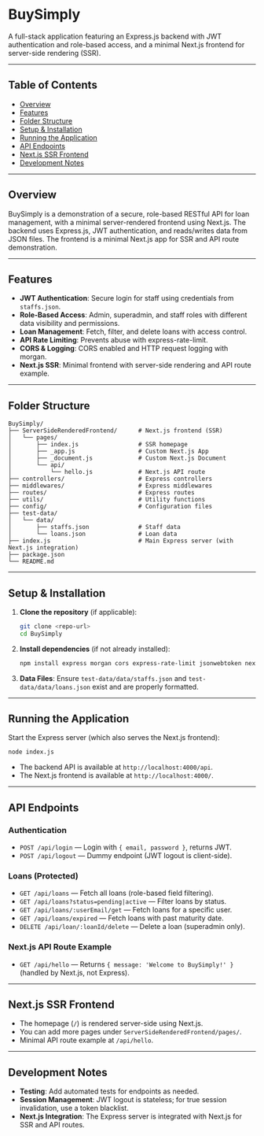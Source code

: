 # BuySimply

A full-stack application featuring an Express.js backend with JWT authentication and role-based access, and a minimal Next.js frontend for server-side rendering (SSR).

---

## Table of Contents
- [Overview](#overview)
- [Features](#features)
- [Folder Structure](#folder-structure)
- [Setup & Installation](#setup--installation)
- [Running the Application](#running-the-application)
- [API Endpoints](#api-endpoints)
- [Next.js SSR Frontend](#nextjs-ssr-frontend)
- [Development Notes](#development-notes)

---

## Overview
BuySimply is a demonstration of a secure, role-based RESTful API for loan management, with a minimal server-rendered frontend using Next.js. The backend uses Express.js, JWT authentication, and reads/writes data from JSON files. The frontend is a minimal Next.js app for SSR and API route demonstration.

---

## Features
- **JWT Authentication**: Secure login for staff using credentials from `staffs.json`.
- **Role-Based Access**: Admin, superadmin, and staff roles with different data visibility and permissions.
- **Loan Management**: Fetch, filter, and delete loans with access control.
- **API Rate Limiting**: Prevents abuse with express-rate-limit.
- **CORS & Logging**: CORS enabled and HTTP request logging with morgan.
- **Next.js SSR**: Minimal frontend with server-side rendering and API route example.

---

## Folder Structure
```
BuySimply/
├── ServerSideRenderedFrontend/      # Next.js frontend (SSR)
│   └── pages/
│       ├── index.js                 # SSR homepage
│       ├── _app.js                  # Custom Next.js App
│       ├── _document.js             # Custom Next.js Document
│       └── api/
│           └── hello.js             # Next.js API route
├── controllers/                     # Express controllers
├── middlewares/                     # Express middlewares
├── routes/                          # Express routes
├── utils/                           # Utility functions
├── config/                          # Configuration files
├── test-data/
│   └── data/
│       ├── staffs.json              # Staff data
│       └── loans.json               # Loan data
├── index.js                         # Main Express server (with Next.js integration)
├── package.json
└── README.md
```

---

## Setup & Installation
1. **Clone the repository** (if applicable):
   ```bash
   git clone <repo-url>
   cd BuySimply
   ```
2. **Install dependencies** (if not already installed):
   ```bash
   npm install express morgan cors express-rate-limit jsonwebtoken next react react-dom
   ```
3. **Data Files**: Ensure `test-data/data/staffs.json` and `test-data/data/loans.json` exist and are properly formatted.

---

## Running the Application
Start the Express server (which also serves the Next.js frontend):
```bash
node index.js
```
- The backend API is available at `http://localhost:4000/api`.
- The Next.js frontend is available at `http://localhost:4000/`.

---

## API Endpoints
### Authentication
- `POST /api/login` — Login with `{ email, password }`, returns JWT.
- `POST /api/logout` — Dummy endpoint (JWT logout is client-side).

### Loans (Protected)
- `GET /api/loans` — Fetch all loans (role-based field filtering).
- `GET /api/loans?status=pending|active` — Filter loans by status.
- `GET /api/loans/:userEmail/get` — Fetch loans for a specific user.
- `GET /api/loans/expired` — Fetch loans with past maturity date.
- `DELETE /api/loan/:loanId/delete` — Delete a loan (superadmin only).

### Next.js API Route Example
- `GET /api/hello` — Returns `{ message: 'Welcome to BuySimply!' }` (handled by Next.js, not Express).

---

## Next.js SSR Frontend
- The homepage (`/`) is rendered server-side using Next.js.
- You can add more pages under `ServerSideRenderedFrontend/pages/`.
- Minimal API route example at `/api/hello`.

---

## Development Notes
- **Testing**: Add automated tests for endpoints as needed.
- **Session Management**: JWT logout is stateless; for true session invalidation, use a token blacklist.
- **Next.js Integration**: The Express server is integrated with Next.js for SSR and API routes.
